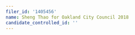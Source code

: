 ```yaml
---
filer_id: '1405456'
name: Sheng Thao for Oakland City Council 2018
candidate_controlled_id: ''
---
```

